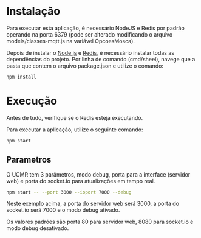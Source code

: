 # Instalação

Para executar esta aplicação, é necessário NodeJS e Redis por padrão operando na porta 6379 (pode ser alterado modificando o arquivo models/classes-mqtt.js na variável OpcoesMosca).

Depois de instalar o [Node.js](https://nodejs.org/en/) e [Redis](https://redis.io/), é necessário instalar todas as dependências do projeto. Por linha de comando (cmd/sheel), navege que a pasta que contem o arquivo package.json e utilize o comando:

```npm install```

# Execução

Antes de tudo, verifique se o Redis esteja executando.

Para executar a aplicação, utilize o seguinte comando:

```sh 
npm start 
``` 

## Parametros

O UCMR tem 3 parâmetros, modo debug, porta para a interface (servidor web) e porta do socket.io para atualizações em tempo real.

```sh 
npm start -- --port 3000 --ioport 7000 --debug 
``` 

Neste exemplo acima, a porta do servidor web será 3000, a porta do socket.io será 7000 e o modo debug ativado.

Os valores padrões são porta 80 para servidor web, 8080 para socket.io e modo debug desativado.
